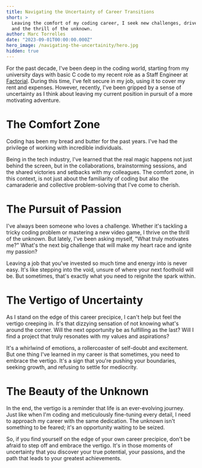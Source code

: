 ```yaml
---
title: Navigating the Uncertainty of Career Transitions
short: >
  Leaving the comfort of my coding career, I seek new challenges, driven by the pursuit of passion
  and the thrill of the unknown.
author: Marc Torrelles
date: "2023-09-01T00:00:00.000Z"
hero_image: /navigating-the-uncertainity/hero.jpg
hidden: true
---
```


For the past decade, I've been deep in the coding world, starting from my university days with basic
C code to my recent role as a Staff Engineer at [Factorial](https://factorialhr.com). During this
time, I've felt secure in my  job, using it to cover my rent and expenses. However, recently, I've
been gripped by a sense of uncertainty as I think about leaving my current position in pursuit of a
more motivating adventure.

# The Comfort Zone

Coding has been my bread and butter for the past years. I've had the privilege of working with
incredible individuals.

Being in the tech industry, I've learned that the real magic happens not just behind the screen, but
in the collaborations, brainstorming sessions, and the shared victories and setbacks with my
colleagues. The comfort zone, in this context, is not just about the familiarity of coding but also
the camaraderie and collective problem-solving that I've come to cherish.

# The Pursuit of Passion

I've always been someone who loves a challenge. Whether it's tackling a tricky coding problem or
mastering a new video game, I thrive on the thrill of the unknown. But lately, I've been asking
myself, "What truly motivates me?" What's the next big challenge that will make my heart race and
ignite my passion?

Leaving a job that you've invested so much time and energy into is never easy. It's like stepping
into the void, unsure of where your next foothold will be. But sometimes, that's exactly what you
need to reignite the spark within.

# The Vertigo of Uncertainty

As I stand on the edge of this career precipice, I can't help but feel the vertigo creeping in.
It's that dizzying sensation of not knowing what's around the corner. Will the next opportunity be
as fulfilling as the last? Will I find a project that truly resonates with my values and
aspirations?

It's a whirlwind of emotions, a rollercoaster of self-doubt and excitement. But one thing I've
learned in my career is that sometimes, you need to embrace the vertigo. It's a sign that you're
pushing your boundaries, seeking growth, and refusing to settle for mediocrity.

# The Beauty of the Unknown

In the end, the vertigo is a reminder that life is an ever-evolving journey. Just like when I'm
coding and meticulously fine-tuning every detail, I need to approach my career with the same
dedication. The unknown isn't something to be feared; it's an opportunity waiting to be seized.

So, if you find yourself on the edge of your own career precipice, don't be afraid to step off and
embrace the vertigo. It's in those moments of uncertainty that you discover your true potential,
your passions, and the path that leads to your greatest achievements.